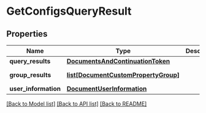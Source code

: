 # GetConfigsQueryResult

## Properties
Name | Type | Description | Notes
------------ | ------------- | ------------- | -------------
**query_results** | [**DocumentsAndContinuationToken**](DocumentsAndContinuationToken.md) |  | [optional] 
**group_results** | [**list[DocumentCustomPropertyGroup]**](DocumentCustomPropertyGroup.md) |  | [optional] [readonly] 
**user_information** | [**DocumentUserInformation**](DocumentUserInformation.md) |  | [optional] 

[[Back to Model list]](../README.md#documentation-for-models) [[Back to API list]](../README.md#documentation-for-api-endpoints) [[Back to README]](../README.md)


